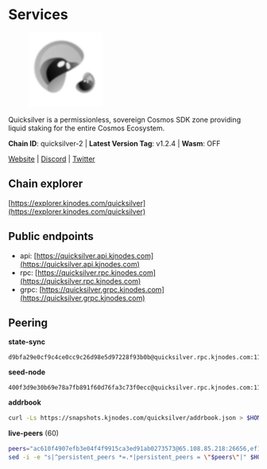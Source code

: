 # Services

<figure><img src="https://raw.githubusercontent.com/kj89/cosmos-images/main/logos/quicksilver.png" width="150" alt=""><figcaption></figcaption></figure>

Quicksilver is a permissionless, sovereign Cosmos SDK zone providing liquid staking for the entire Cosmos Ecosystem.

**Chain ID**: quicksilver-2 | **Latest Version Tag**: v1.2.4 | **Wasm**: OFF

[Website](https://quicksilver.zone) | [Discord](https://discord.gg/quicksilverprotocol) | [Twitter](https://twitter.com/quicksilverzone)




## Chain explorer
[https://explorer.kjnodes.com/quicksilver](https://explorer.kjnodes.com/quicksilver)

## Public endpoints

* api: [https://quicksilver.api.kjnodes.com](https://quicksilver.api.kjnodes.com)
* rpc: [https://quicksilver.rpc.kjnodes.com](https://quicksilver.rpc.kjnodes.com)
* grpc: [https://quicksilver.grpc.kjnodes.com](https://quicksilver.grpc.kjnodes.com)

## Peering

**state-sync**

```text
d9bfa29e0cf9c4ce0cc9c26d98e5d97228f93b0b@quicksilver.rpc.kjnodes.com:11656
```

**seed-node**

```text
400f3d9e30b69e78a7fb891f60d76fa3c73f0ecc@quicksilver.rpc.kjnodes.com:11659
```

**addrbook**
```bash
curl -Ls https://snapshots.kjnodes.com/quicksilver/addrbook.json > $HOME/.quicksilverd/config/addrbook.json
```

**live-peers** (60)
```bash
peers="ac610f4907efb3e04f4f9915ca3ed91ab0273573@65.108.85.218:26656,ef1cb5bff5b76957f02636a30d5d85d861a35dbe@65.109.92.240:21026,176d56747476b21d30e0b5ed356a5955bc5b9cab@141.95.65.73:11156,43b97f492bf47b455b7b275c396b1840f4eb336d@142.132.139.101:26656,ebafaa0d0087ecfc785b095d6a91a67a12eecd80@5.9.100.25:26656,06230bbaabb6c9c6223275b57d8e10fc609ae7ba@51.89.7.184:26633,0a3860f9d3c27b34910fe8660240ae55699b55c2@84.244.95.245:26656,679f56feb7f4f91d46a92d0eb474d1dc43466d18@213.239.215.59:29986,b71ddbe0702383c73128f759a910a6d55ccee3b6@46.4.112.18:11656,6785dbb8a0138600e0e0faaa77baa375451b38bb@162.55.132.48:15620,ba52d6744d89cf66cf29d7663a21e1299d0f6744@74.80.183.130:26654,e3dd956ac4081ba42ae3d038edd6d80ddf092751@198.199.90.99:26656,0a226e70ceb7a4123e66216d1ed83ef22ed8a187@185.119.118.118:2000,e50848e299c7909245a9af690341ff27e21f7b69@65.109.87.88:56656,2c658378f5356e39ecea6947eb312f45a8ccfde1@142.132.199.211:26654,161f453c9ff27f3120ec5078f56b505316fbc720@65.108.6.45:61156,e726816f42831689eab9378d5d577f1d06d25716@176.9.188.21:26656,d9bfa29e0cf9c4ce0cc9c26d98e5d97228f93b0b@65.109.88.38:11656,4a73a81a94c9cd7147a84c35c7ab7abec94093bd@204.93.241.110:27651,ef9c9b1952f245fbb24603d5a1f643041bec7af7@141.95.65.26:29986,5e2b0913543b7e1e070e32326d5d901b456b2190@146.19.24.133:26656,ff2055b198685f619897058a26776b9d1b73dc3c@178.63.184.129:26656,05241d21ff9e7c699bbdb4faa73da1860b6d8cd7@128.199.85.168:26656,e1b058e5cfa2b836ddaa496b10911da62dcf182e@138.201.8.248:26656,a7d96dc929824613315dcc1c90fee119f28cc51f@169.155.168.83:26656,61d96fee29a9615c208c4db72526d23b45094cb4@65.108.195.30:36656,d22c450ef79e019dc702d9098ff09f02294e6dff@65.109.37.58:26656,28ebd43e8c888ed069165fa035e101ae6fd7955e@139.162.191.246:26656,5fe7dc208641e3e730867c49b396cc7e248969fc@88.208.34.134:26656,c8b01e6700d048b1aae34d76f5c56511b2a90ab1@57.128.133.24:26656,8afd73dde0c073dd290092d8ffbcc48a61c94525@89.117.58.109:46656,5f0c0411e34e1c7d0b9c53749d90a923b5e8c625@65.21.133.125:35656,bf5d518265b2d5e670cee6f4dc08b95da4fe8baf@107.155.109.202:26656,1b569bf57da79df4f85d207a161a97626988af76@65.109.92.241:20026,46a0c8717148c4a4aa86eaaa9727e7bc6bb8e70c@49.12.7.7:26656,4aa6607f87ad0b458526d3405731e71553cf275c@219.100.163.35:26656,063cc6b75194c4f943d32c549667ba210a7f2de1@195.3.222.240:26856,09f16a08fb0da3a20a7bc0212e3bc4645b04918c@65.21.142.30:28656,2020c09ef7542899a4c55b382013c469122186d6@51.195.88.136:15620,9bed2c944243fd3ee35a6e4e8da0956f61518603@65.109.21.75:26656,a0352933c3a4e525ac1cd595400f3123fbd597f6@65.108.230.161:46656,e0604aa63b2b483bdb7f3ffba80a91803080bff8@62.171.183.214:26656,271419d3eb3878c902ebb0064490ad702d9d067f@144.76.145.150:26656,443ad7c991b2915b620673b10206c92e2b4040e0@173.67.177.120:26656,dad4f7425a8346d5d6b0d94299daa14354d87476@65.109.21.74:26656,ebc272824924ea1a27ea3183dd0b9ba713494f83@195.3.220.136:27026,3b3c0037090a1b5ef9f7ac58ff79f33dffdd188a@65.108.231.124:15656,4de2811fd20d33110daf62223975beccecbe55a0@15.235.114.195:26656,8ebd6e7c74a9c36a175f9a86148354b378a4f387@185.248.24.16:26656,f73b2b887e7d1c01a3d753db359a0058e634e767@65.108.201.154:2090,185f80586290dcd53db67ebc2da1e146e291bcd6@148.251.13.186:11156,602700ce2ed57b2176514ec2ecbda079caa7a536@178.170.40.28:15620,82c212c73d15ed2c7e6ad7cc5dd68cdd559c0056@65.109.52.178:26656,cbc2c7a7cd39750abee0dcd5dd2832feddbde20e@50.21.173.76:26656,a1f5e0b68f36091d5fc8f30aba914b6c191f21fa@65.108.128.201:11156,ae3700d3296524014ab3444767df682b46f0cb9e@51.195.234.250:26656,d11e03ee30496ef827383d5dcbbc55e7b3171189@35.240.184.52:26656,0865ef3e5a613f75f17a0092bd47e71d8c171124@51.222.44.116:15656,833a368b9e639d50dcbeaa2e8347306979d55e50@199.217.117.78:11156,ae44851a5d63d70382c1621bc7727db2a40d10d0@88.99.164.158:21026"
sed -i -e "s|^persistent_peers *=.*|persistent_peers = \"$peers\"|" $HOME/.quicksilverd/config/config.toml
```
